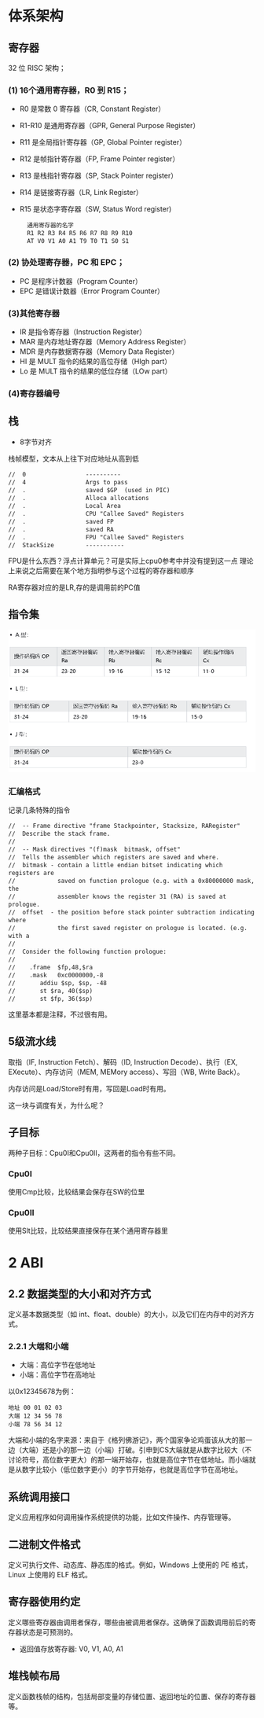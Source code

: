 # 体系架构 #
## 寄存器 ##
32 位 RISC 架构；

### (1) 16个通用寄存器，R0 到 R15； ###

- R0 是常数 0 寄存器（CR, Constant Register）
- R1-R10 是通用寄存器（GPR, General Purpose Register）
- R11 是全局指针寄存器（GP, Global Pointer register）
- R12 是帧指针寄存器（FP, Frame Pointer register）
- R13 是栈指针寄存器（SP, Stack Pointer register）
- R14 是链接寄存器（LR, Link Register）
- R15 是状态字寄存器（SW, Status Word register)

		通用寄存器的名字
		R1 R2 R3 R4 R5 R6 R7 R8 R9 R10
		AT V0 V1 A0 A1 T9 T0 T1 S0 S1

### (2) 协处理寄存器，PC 和 EPC； ###

- PC 是程序计数器（Program Counter）
- EPC 是错误计数器（Error Program Counter）

### (3)其他寄存器 ###

- IR 是指令寄存器（Instruction Register）
- MAR 是内存地址寄存器（Memory Address Register）
- MDR 是内存数据寄存器（Memory Data Register）
- HI 是 MULT 指令的结果的高位存储（HIgh part）
- Lo 是 MULT 指令的结果的低位存储（LOw part）

### (4)寄存器编号 ###
## 栈 ##
- 8字节对齐

栈帧模型，文本从上往下对应地址从高到低

	//  0                 ----------
	//  4                 Args to pass
	//  .                 saved $GP  (used in PIC)
	//  .                 Alloca allocations
	//  .                 Local Area
	//  .                 CPU "Callee Saved" Registers
	//  .                 saved FP
	//  .                 saved RA
	//  .                 FPU "Callee Saved" Registers
	//  StackSize         -----------
FPU是什么东西？浮点计算单元？可是实际上cpu0参考中并没有提到这一点
理论上来说之后需要在某个地方指明参与这个过程的寄存器和顺序

RA寄存器对应的是LR,存的是调用前的PC值

## 指令集 ##

![3类指令](cpu_imgs/1-指令格式.png)

### 汇编格式 ###
记录几条特殊的指令

	//  -- Frame directive "frame Stackpointer, Stacksize, RARegister"
	//  Describe the stack frame.
	//
	//  -- Mask directives "(f)mask  bitmask, offset"
	//  Tells the assembler which registers are saved and where.
	//  bitmask - contain a little endian bitset indicating which registers are
	//            saved on function prologue (e.g. with a 0x80000000 mask, the
	//            assembler knows the register 31 (RA) is saved at prologue.
	//  offset  - the position before stack pointer subtraction indicating where
	//            the first saved register on prologue is located. (e.g. with a
	//
	//  Consider the following function prologue:
	//
	//    .frame  $fp,48,$ra
	//    .mask   0xc0000000,-8
	//       addiu $sp, $sp, -48
	//       st $ra, 40($sp)
	//       st $fp, 36($sp)

这里基本都是注释，不过很有用。
## 5级流水线 ##
取指（IF, Instruction Fetch）、解码（ID, Instruction Decode）、执行（EX, EXecute）、内存访问（MEM, MEMory access）、写回（WB, Write Back）。

内存访问是Load/Store时有用，写回是Load时有用。

这一块与调度有关，为什么呢？

## 子目标 ##
两种子目标：Cpu0I和Cpu0II，这两者的指令有些不同。

### Cpu0I ###
使用Cmp比较，比较结果会保存在SW的位里
### Cpu0II ###
使用Slt比较，比较结果直接保存在某个通用寄存器里
# 2 ABI #




## 2.2 数据类型的大小和对齐方式 ##

定义基本数据类型（如 int、float、double）的大小，以及它们在内存中的对齐方式。

### 2.2.1 大端和小端 ###
- 大端：高位字节在低地址
- 小端：高位字节在高地址

以0x12345678为例：

    地址 00 01 02 03
	大端 12 34 56 78
	小端 78 56 34 12
大端和小端的名字来源：来自于《格列佛游记》，两个国家争论鸡蛋该从大的那一边（大端）还是小的那一边（小端）打破。引申到CS大端就是从数字比较大（不讨论符号，高位数字更大）的那一端开始存，也就是高位字节在低地址。而小端就是从数字比较小（低位数字更小）的字节开始存，也就是高位字节在高地址。
## 系统调用接口 ##

定义应用程序如何调用操作系统提供的功能，比如文件操作、内存管理等。

## 二进制文件格式 ##

定义可执行文件、动态库、静态库的格式。例如，Windows 上使用的 PE 格式，Linux 上使用的 ELF 格式。

## 寄存器使用约定 ##

定义哪些寄存器由调用者保存，哪些由被调用者保存。这确保了函数调用前后的寄存器状态是可预测的。
- 返回值存放寄存器: V0, V1, A0, A1

## 堆栈帧布局 ##

定义函数栈帧的结构，包括局部变量的存储位置、返回地址的位置、保存的寄存器等。
